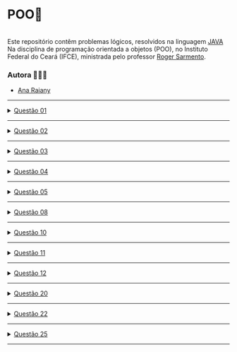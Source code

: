 
<h1>POO👾</h1>

  <br>
  Este repositório contêm problemas lógicos, resolvidos na linguagem <a href="https://tecnoblog.net/responde/o-que-e-java-guia-para-iniciantes/" target="_blank" rel="external">JAVA</a><br> Na disciplina de programação orientada a objetos (POO), no Instituto Federal do Ceará (IFCE), ministrada pelo professor <a href="https://github.com/rogermsarmento" target="_blank" rel="external">Roger Sarmento</a>.

   <h3>Autora 👩🏼‍💻</h3>
   <ul>
   <li>
   <a href="https://github.com/ameninadogorro" target="_blank" rel="external">Ana Raiany</a>
   </li>
    </ul>
    
 
   <hr>
    <details><summary> <a href="https://github.com/Ameninadogorro/POO-T1/blob/main/Project/src/principal/questao1.java" target="_blank" rel="external">Questão 01</a></summary>
    <p> Faça um programa que receba quatro números inteiros, calcule e mostre a soma dos números.
   </p>
    </details>
    <hr>
    
   <details><summary> <a href="https://github.com/Ameninadogorro/POO-T1/blob/main/Project/src/principal/questao2.java" target="_blank" rel="external">Questão 02</a></summary>
    <p> Faça um programa que receba três notas, calcule e mostre a média aritmética entre elas.
   </p>
    </details>
    <hr>
    
 <details><summary> <a href="https://github.com/Ameninadogorro/POO-T1/blob/main/Project/src/principal/questao3.java" target="_blank" rel="external">Questão 03</a></summary>
    <p> Faça um programa que receba três notas e seus respectivos pesos, calcule e mostre uma média ponderada dessas notas.
   </p>
    </details>
    <hr>
 
<details><summary> <a href="https://github.com/Ameninadogorro/POO-T1/blob/main/Project/src/principal/questao4.java" target="_blank" rel="external">Questão 04</a> </summary>
    <p> Faça um programa que receba o salário de um funcionario, calcule e mostre o novo salário, sabendo-se que este sofreu um aumento de 25%.
   </p>
    </details>
    <hr>
    
 
  <details><summary> <a href="https://github.com/Ameninadogorro/POO-T1/blob/main/Project/src/principal/questao5.java" target="_blank" rel="external">Questão 05</a>  </summary>
    <p> Faça um programa que receba o salário de um funcionário e o percentual de aumento, calcule e mostre o valor do aumento e do novo salário.
   </p>
    </details>
    <hr>
    
  <details><summary> <a href="https://github.com/Ameninadogorro/POO-T1/blob/main/Project/src/principal/questao8.java" target="_blank" rel="external">Questão 08</a>  </summary>
    <p> Faça um programa que receba o valor de um depósito e o valor da taxa de juros, calcule e mostre o valor do rendimento e o valor total depois do rendimento
   </p>
    </details>
    <hr>
    
  <details><summary> <a href="https://github.com/Ameninadogorro/POO-T1/blob/main/Project/src/principal/questao10.java" target="_blank" rel="external">Questão 10</a>  </summary>
    <p> Faça um programa que leia e mostre a área de um círculo. sabe-se que: área é = 3,14 R².
   </p>
    </details>
    <hr>
    
    
  <details><summary> <a href="https://github.com/Ameninadogorro/POO-T1/blob/main/Project/src/principal/questao11.java" target="_blank" rel="external">Questão 11</a>  </summary>
    <p> Faça um programa que receba um número positivo e maior que 0, calcule e mostre: A) O número digitado ao quadrado; B) O número digitado ao cubo; C) A raiz quadrada do número digitado; D) A raiz cubida do número digitado
   </p>
    </details>
    <hr>
    
  <details><summary> <a href="https://github.com/Ameninadogorro/POO-T1/blob/main/Project/src/principal/questao12.java" target="_blank" rel="external">Questão 12</a>  </summary>
    <p> Faça um programa que receba dois números maiores que zero, calcule e mostre um elevado ao outro.
   </p>
    </details>
    <hr>
    
<details><summary> <a href="https://github.com/Ameninadogorro/POO-T1/blob/main/Project/src/principal/questao20.java" target="_blank" rel="external">Questão 20</a>  </summary>
    <p> Faça um programa que receba a medida do ângulo formado por uma escada apoiada no chão e encostada na parede e a altura da parede onde está a ponta da escada. Calcule e mostre a medida desta escada.
   </p>
    </details>
    <hr>
    
<details><summary> <a href="https://github.com/Ameninadogorro/POO-T1/blob/main/Project/src/principal/questao22.java" target="_blank" rel="external">Questão 22</a>  </summary>
    <p> Sabe-se que o quilowatt de energia custa 1/5 do salário mínimo. Faça um programa que receba o valor do salário mínimo e a quantida de quilowatt consumida em uma residência. Calcule e mostre: A) O valor, em reais, de cada quilowatt; B) O valor, em reais, a ser pago pela residência; C) O valor, em reais, a ser pago com desconto de 15%.
   </p>
    </details>
    <hr>
    
<details><summary> <a href="https://github.com/Ameninadogorro/POO-T1/blob/main/Project/src/principal/questao25.java" target="_blank" rel="external">Questão 25</a>  </summary>
    <p> Faça um programa que receba o custo de um espetáculo teatral e o preço do convite do espetáculo. Esse programa deve calcular e mostrar a quantidade de convites que devem ser vendidos para que pelo menos o custo do espetáculo seja alcançado.
   </p>
    </details>
    <hr>
